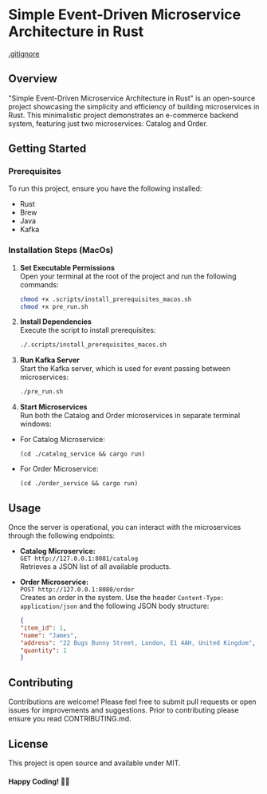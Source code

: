 # Simple Event-Driven Microservice Architecture in Rust
[.gitignore](..%2FPersonal%2Frust-simple-event-driven-microservices%2F.gitignore)
## Overview
"Simple Event-Driven Microservice Architecture in Rust" is an open-source project showcasing the simplicity and efficiency of building microservices in Rust. This minimalistic project demonstrates an e-commerce backend system, featuring just two microservices: Catalog and Order.

## Getting Started

### Prerequisites
To run this project, ensure you have the following installed:
- Rust
- Brew
- Java
- Kafka

### Installation Steps (MacOs)

1. **Set Executable Permissions**  
   Open your terminal at the root of the project and run the following commands:
   ```bash
   chmod +x .scripts/install_prerequisites_macos.sh
   chmod +x pre_run.sh

2. **Install Dependencies**  
   Execute the script to install prerequisites:
   ```bash
   ./.scripts/install_prerequisites_macos.sh

3. **Run Kafka Server**  
   Start the Kafka server, which is used for event passing between microservices:
   ```bash
   ./pre_run.sh
   
4. **Start Microservices**  
   Run both the Catalog and Order microservices in separate terminal windows:
- For Catalog Microservice:
  ```
  (cd ./catalog_service && cargo run)
  ```
- For Order Microservice:
  ```
  (cd ./order_service && cargo run)
  ```

## Usage

Once the server is operational, you can interact with the microservices through the following endpoints:

- **Catalog Microservice:**  
  `GET http://127.0.0.1:8081/catalog`  
  Retrieves a JSON list of all available products.

- **Order Microservice:**  
  `POST http://127.0.0.1:8080/order`  
  Creates an order in the system. Use the header `Content-Type: application/json` and the following JSON body structure:
   ```json
  {
  "item_id": 1,
  "name": "James",
  "address": "22 Bugs Bunny Street, London, E1 4AH, United Kingdom",
  "quantity": 1
  }

## Contributing
Contributions are welcome! Please feel free to submit pull requests or open issues for improvements and suggestions.
Prior to contributing please ensure you read CONTRIBUTING.md.

## License
This project is open source and available under MIT.

#### Happy Coding! 🚀🦀

